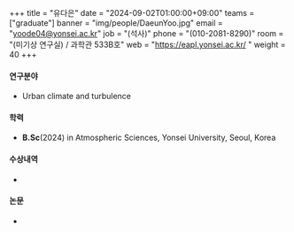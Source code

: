 +++
title  = "유다은" 
date   = "2024-09-02T01:00:00+09:00"
teams  = ["graduate"]
banner = "img/people/DaeunYoo.jpg"
email  = "yoode04@yonsei.ac.kr"
job    = "(석사)"
phone  = "(010-2081-8290)"
room   = "(미기상 연구실) / 과학관 533B호"
web    = "https://eapl.yonsei.ac.kr/ "
weight = 40
+++

#### 연구분야
 + Urban climate and turbulence 

#### 학력
 + **B.Sc**(2024) in Atmospheric Sciences, Yonsei University, Seoul, Korea

#### 수상내역
 +

#### 논문
 +